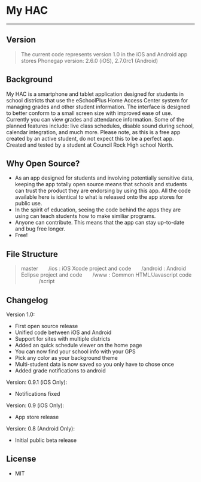 My HAC
======
***

Version
-------
> The current code represents version 1.0 in the iOS and Android app stores
> Phonegap version: 2.6.0 (iOS), 2.7.0rc1 (Android)


Background
----------

My HAC is a smartphone and tablet application designed for students in school districts that use the eSchoolPlus Home Access Center system for managing grades and other student information. The interface is designed to better conform to a small screen size with improved ease of use. Currently you can view grades and attendance information. Some of the planned features include: live class schedules, disable sound during school, calendar integration, and much more. Please note, as this is a free app created by an active student, do not expect this to be a perfect app. Created and tested by a student at Council Rock High school North.

Why Open Source?
----------------
- As an app designed for students and involving potentially sensitive data, keeping the app totally open source means that schools and students can trust the product they are endorsing by using this app. All the code available here is identical to what is released onto the app stores for public use.
- In the spirit of education, seeing the code behind the apps they are using can teach students how to make similiar programs.
- Anyone can contribute. This means that the app can stay up-to-date and bug free longer.
- Free!


File Structure
-------------

>master
>&nbsp;&nbsp;&nbsp;&nbsp;&nbsp;&nbsp;/ios : iOS Xcode project and code
>&nbsp;&nbsp;&nbsp;&nbsp;&nbsp;&nbsp;/android : Android Eclipse project and code
>&nbsp;&nbsp;&nbsp;&nbsp;&nbsp;&nbsp;/www : Common HTML/Javascript code
>&nbsp;&nbsp;&nbsp;&nbsp;&nbsp;&nbsp;&nbsp;&nbsp;&nbsp;&nbsp;&nbsp;&nbsp;/script


Changelog
---------
Version 1.0:

- First open source release
- Unified code between iOS and Android
- Support for sites with multiple districts
- Added an quick schedule viewer on the home page
- You can now find your school info with your GPS
- Pick any color as your background theme
- Multi-student data is now saved so you only have to chose once
- Added grade notifications to android

Version: 0.9.1 (iOS Only):

- Notifications fixed


Version: 0.9 (iOS Only):

- App store release


Version: 0.8 (Android Only):

- Initial public beta release


License
-------
- MIT

    